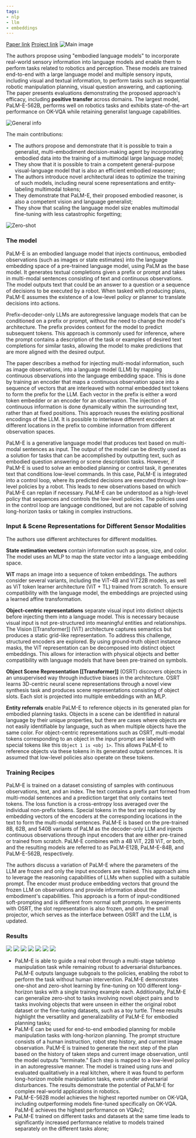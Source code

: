 ```yaml
---
tags:
- nlp
- llm
- embeddings
---
```

[Paper link](https://arxiv.org/abs/2303.03378)
[Project link](https://palm-e.github.io/)
![Main image](https://andlukyane.com/images/paper_reviews/palme/2023-03-09_08-09-30.jpg)

The authors propose using "embodied language models" to incorporate real-world sensory information into language models and enable them to perform tasks related to robotics and perception. These models are trained end-to-end with a large language model and multiple sensory inputs, including visual and textual information, to perform tasks such as sequential robotic manipulation planning, visual question answering, and captioning. The paper presents evaluations demonstrating the proposed approach's efficacy, including **positive transfer** across domains. The largest model, PaLM-E-562B, performs well on robotics tasks and exhibits state-of-the-art performance on OK-VQA while retaining generalist language capabilities.

![General info](https://andlukyane.com/images/paper_reviews/palme/2023-03-08_20-03-12.jpg)

The main contributions:
* The authors propose and demonstrate that it is possible to train a generalist, multi-embodiment decision-making agent by incorporating embodied data into the training of a multimodal large language model;
* They show that it is possible to train a competent general-purpose visual-language model that is also an efficient embodied reasoner;
* The authors introduce novel architectural ideas to optimize the training of such models, including neural scene representations and entity-labeling multimodal tokens;
* They demonstrate that PaLM-E, their proposed embodied reasoner, is also a competent vision and language generalist;
* They show that scaling the language model size enables multimodal fine-tuning with less catastrophic forgetting;

![Zero-shot](https://andlukyane.com/images/paper_reviews/palme/2023-03-08_20-06-54.jpg)

### The model

PaLM-E is an embodied language model that injects continuous, embodied observations (such as images or state estimates) into the language embedding space of a pre-trained language model, using PaLM as the base model. It generates textual completions given a prefix or prompt and takes in multi-modal sentences consisting of text and continuous observations. The model outputs text that could be an answer to a question or a sequence of decisions to be executed by a robot. When tasked with producing plans, PaLM-E assumes the existence of a low-level policy or planner to translate decisions into actions.

Prefix-decoder-only LLMs are autoregressive language models that can be conditioned on a prefix or prompt, without the need to change the model's architecture. The prefix provides context for the model to predict subsequent tokens. This approach is commonly used for inference, where the prompt contains a description of the task or examples of desired text completions for similar tasks, allowing the model to make predictions that are more aligned with the desired output.

The paper describes a method for injecting multi-modal information, such as image observations, into a language model (LLM) by mapping continuous observations into the language embedding space. This is done by training an encoder that maps a continuous observation space into a sequence of vectors that are interleaved with normal embedded text tokens to form the prefix for the LLM. Each vector in the prefix is either a word token embedder or an encoder for an observation. The injection of continuous information is done dynamically within the surrounding text, rather than at fixed positions. This approach reuses the existing positional encodings of the LLM. It is possible to interleave different encoders at different locations in the prefix to combine information from different observation spaces.

PaLM-E is a generative language model that produces text based on multi-modal sentences as input. The output of the model can be directly used as a solution for tasks that can be accomplished by outputting text, such as embodied question answering or scene description tasks. However, if PaLM-E is used to solve an embodied planning or control task, it generates text that conditions low-level commands. In this case, PaLM-E is integrated into a control loop, where its predicted decisions are executed through low-level policies by a robot. This leads to new observations based on which PaLM-E can replan if necessary. PaLM-E can be understood as a high-level policy that sequences and controls the low-level policies. The policies used in the control loop are language conditioned, but are not capable of solving long-horizon tasks or taking in complex instructions.

### Input & Scene Representations for Different Sensor Modalities

The authors use different architectures for different modalities.

**State estimation vectors** contain information such as pose, size, and color. The model uses an MLP to map the state vector into a language embedding space.

**ViT** maps an image into a sequence of token embeddings. The authors consider several variants, including the ViT-4B and ViT22B models, as well as ViT token learner architecture (ViT + TL) trained from scratch. To ensure compatibility with the language model, the embeddings are projected using a learned affine transformation.

**Object-centric representations** separate visual input into distinct objects before injecting them into a language model. This is necessary because visual input is not pre-structured into meaningful entities and relationships. The Vision [[Transformer]] (ViT) architecture captures semantics but produces a static grid-like representation. To address this challenge, structured encoders are explored. By using ground-truth object instance masks, the ViT representation can be decomposed into distinct object embeddings. This allows for interaction with physical objects and better compatibility with language models that have been pre-trained on symbols.

**Object Scene Representation [[Transformer]]** (OSRT) discovers objects in an unsupervised way through inductive biases in the architecture. OSRT learns 3D-centric neural scene representations through a novel view synthesis task and produces scene representations consisting of object slots. Each slot is projected into multiple embeddings with an MLP.

**Entity referrals** enable PaLM-E to reference objects in its generated plan for embodied planning tasks. Objects in a scene can be identified in natural language by their unique properties, but there are cases where objects are not easily identifiable by language, such as when multiple objects have the same color. For object-centric representations such as OSRT, multi-modal tokens corresponding to an object in the input prompt are labeled with special tokens like this `Object 1 is <obj 1>`. This allows PaLM-E to reference objects via these tokens in its generated output sentences. It is assumed that low-level policies also operate on these tokens.

### Training Recipes

PaLM-E is trained on a dataset consisting of samples with continuous observations, text, and an index. The text contains a prefix part formed from multi-modal sentences and a prediction target that only contains text tokens. The loss function is a cross-entropy loss averaged over the individual non-prefix tokens. Special tokens in the text are replaced by embedding vectors of the encoders at the corresponding locations in the text to form the multi-modal sentences. PaLM-E is based on the pre-trained 8B, 62B, and 540B variants of PaLM as the decoder-only LLM and injects continuous observations through input encoders that are either pre-trained or trained from scratch. PaLM-E combines with a 4B ViT, 22B ViT, or both, and the resulting models are referred to as PaLM-E12B, PaLM-E-84B, and PaLM-E-562B, respectively.

The authors discuss a variation of PaLM-E where the parameters of the LLM are frozen and only the input encoders are trained. This approach aims to leverage the reasoning capabilities of LLMs when supplied with a suitable prompt. The encoder must produce embedding vectors that ground the frozen LLM on observations and provide information about the embodiment's capabilities. This approach is a form of input-conditioned soft-prompting and is different from normal soft prompts. In experiments with OSRT, the slot representation is also frozen, and only the small projector, which serves as the interface between OSRT and the LLM, is updated.

### Results

<div class="gallery" data-columns="7">
<img src="https://andlukyane.com/images/paper_reviews/palme/2023-03-09_07-59-37.jpg">
<img src="https://andlukyane.com/images/paper_reviews/palme/2023-03-09_08-01-58.jpg">
<img src="https://andlukyane.com/images/paper_reviews/palme/2023-03-09_08-02-08.jpg">
<img src="https://andlukyane.com/images/paper_reviews/palme/2023-03-09_08-02-13.jpg">
<img src="https://andlukyane.com/images/paper_reviews/palme/2023-03-09_08-02-26.jpg">
<img src="https://andlukyane.com/images/paper_reviews/palme/2023-03-09_08-02-35.jpg">
<img src="https://andlukyane.com/images/paper_reviews/palme/2023-03-09_08-02-40.jpg">
</div>

* PaLM-E is able to guide a real robot through a multi-stage tabletop manipulation task while remaining robust to adversarial disturbances. PaLM-E outputs language subgoals to the policies, enabling the robot to perform the task without human intervention. PaLM-E demonstrates one-shot and zero-shot learning by fine-tuning on 100 different long-horizon tasks with a single training example each. Additionally, PaLM-E can generalize zero-shot to tasks involving novel object pairs and to tasks involving objects that were unseen in either the original robot dataset or the fine-tuning datasets, such as a toy turtle. These results highlight the versatility and generalizability of PaLM-E for embodied planning tasks;
* PaLM-E can be used for end-to-end embodied planning for mobile manipulation tasks with long-horizon planning. The prompt structure consists of a human instruction, robot step history, and current image observation. PaLM-E is trained to generate the next step of the plan based on the history of taken steps and current image observation, until the model outputs "terminate." Each step is mapped to a low-level policy in an autoregressive manner. The model is trained using runs and evaluated qualitatively in a real kitchen, where it was found to perform long-horizon mobile manipulation tasks, even under adversarial disturbances. The results demonstrate the potential of PaLM-E for complex real-world applications in robotics.
* PaLM-E-562B model achieves the highest reported number on OK-VQA, including outperforming models fine-tuned specifically on OK-VQA. PaLM-E achieves the highest performance on VQAv2;
* PaLM-E trained on different tasks and datasets at the same time leads to significantly increased performance relative to models trained separately on the different tasks alone;